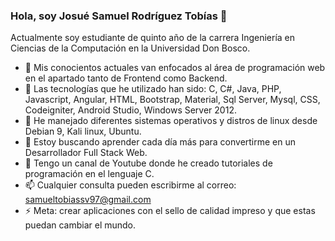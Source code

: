 ### Hola, soy Josué Samuel Rodríguez Tobías 👋

<!--
**lefousam-prog/lefousam-prog** is a ✨ _special_ ✨ repository because its `README.md` (this file) appears on your GitHub profile.

Here are some ideas to get you started: -->

Actualmente soy estudiante de quinto año de la carrera Ingeniería en Ciencias de la Computación en la Universidad Don Bosco.

- 🔭 Mis conocientos actuales van enfocados al área de programación web en el apartado tanto de Frontend como Backend.
- 🌱 Las tecnologías que he utilizado han sido: C, C#, Java, PHP, Javascript, Angular, HTML, Bootstrap, Material, Sql Server, Mysql, CSS, Codeigniter, Android Studio, Windows Server 2012.
- 👯 He manejado diferentes sistemas operativos y distros de linux desde Debian 9, Kali linux, Ubuntu.
- 🤔 Estoy buscando aprender cada día más para convertirme en un Desarrollador Full Stack Web.
- 💬 Tengo un canal de Youtube donde he creado tutoriales de programación en el lenguaje C.
- 📫 Cualquier consulta pueden escribirme al correo: samueltobiassv97@gmail.com
- ⚡ Meta: crear aplicaciones con el sello de calidad impreso y que estas puedan cambiar el mundo.

